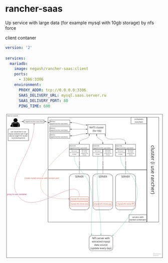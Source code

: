 # rancher-saas
Up service with large data (for example mysql with 10gb storage) by nfs force

client contaner
```yaml
version: '2'

services:
  mariadb:
    image: negash/rancher-saas:client
    ports:
      - 3306:3306
    environment:
      PROXY_ADDR: tcp://0.0.0.0:3306
      SAAS_DELIVERY_URL: mysql.saas.server.ru
      SAAS_DELIVERY_PORT: 80
      PING_TIME: 600
```

![SaaS for everythink](SaaS.jpg?raw=true "SaaS")
